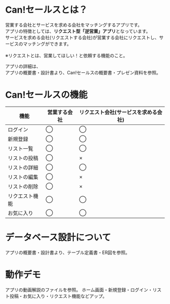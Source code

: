 # Can!セールスとは？
営業する会社とサービスを求める会社をマッチングするアプリです。<br>
アプリの特徴としては、**リクエスト型「逆営業」アプリ**となっています。<br>
サービスを求める会社(リクエストする会社)が営業する会社にリクエストし、サービスのマッチングができます。<br>
<br>
※リクエストとは、営業してほしい！と依頼する機能のこと。

アプリの詳細は、<br>
アプリの概要書・設計書より、Can!セールスの概要書・プレゼン資料を参照。

# Can!セールスの機能
|  機能  |  営業する会社  |  リクエスト会社(サービスを求める会社)  |
| ---- | ---- | ---- |
|  ログイン  |  ◯  |  ◯  |
|  新規登録  |  ◯  |  ◯  |
|  リスト一覧  |  ◯ |  ◯  |
|  リストの投稿  |  ◯  |  ×  |
|  リストの詳細  |  ◯  |  ◯  |
|  リストの編集  |  ◯  |  ×  |
|  リストの削除  |  ◯  |  ×  |
|  リクエスト機能  |  ◯  |  ◯  |
|  お気に入り  |  ◯  |  ◯  |

# データベース設計について
アプリの概要書・設計書より、テーブル定義書・ER図を参照。

# 動作デモ
アプリの動画解説のファイルを参照。
ホーム画面・新規登録・ログイン・リスト投稿・お気に入り・リクエスト機能などアップ。




